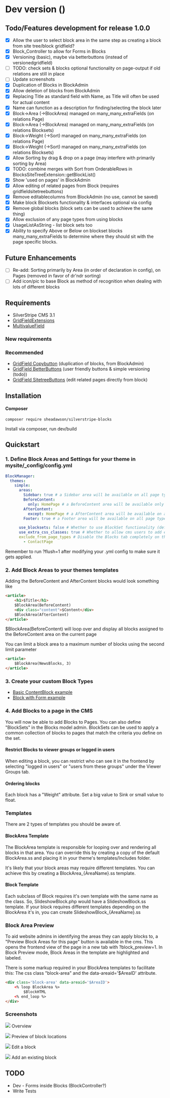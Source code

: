 # Dev version ()

## Todo/Features development for release 1.0.0

- [x] Allow the user to select block area in the same step as creating a block from site tree/block gridfield?
- [x] Block_Controller to allow for Forms in Blocks
- [x] Versioning (basic), maybe via betterbuttons (instead of versionedgridfield)
- [ ] TODO: check sets & blocks optional functionality on page-output if old relations are still in place
- [ ] Update screenshots
- [x] Duplication of Blocks in BlockAdmin
- [x] Allow deletion of blocks from BlockAdmin
- [x] Replacing Title as standard field with Name, as Title will often be used for actual content
- [x] Name can function as a description for finding/selecting the block later
- [x] Block->Area (->BlockArea) managed on many_many_extraFields (on relations Page)
- [x] Block->Area (->BlockArea) managed on many_many_extraFields (on relations Blocksets)
- [x] Block->Weight (->Sort) managed on many_many_extraFields (on relations Page)
- [x] Block->Weight (->Sort) managed on many_many_extraFields (on relations Blocksets)
- [x] Allow Sorting by drag & drop on a page (may interfere with primarily sorting by Area)
- [x] TODO: combine merges with Sort from OrderableRows in BlocksSiteTreeExtension::getBlockList()
- [x] Show 'used on pages' in BlockAdmin
- [x] Allow editing of related pages from Block (requires gridfieldsitetreebuttons)
- [x] Remove editablecolumns from BlockAdmin (no use, cannot be saved)
- [x] Make block Blocksets functionality & interfaces optional via config
- [x] Remove global blocks (block sets can be used to achieve the same thing)
- [x] Allow exclusion of any page types from using blocks
- [x] UsageListAsString - list block sets too
- [x] Ability to specify Above or Below on blockset blocks many_many_extraFields to determine where they should sit with the page specific blocks.

## Future Enhancements

- [ ] Re-add: Sorting primarily by Area (in order of declaration in config), on Pages (removed in favor of dr'ndr sorting)
- [ ] Add icon/pic to base Block as method of recognition when dealing with lots of different blocks

## Requirements

* SilverStripe CMS 3.1
* [GridFieldExtensions](https://github.com/silverstripe-australia/silverstripe-gridfieldextensions)
* [MultivalueField](https://github.com/nyeholt/silverstripe-multivaluefield)

### New requirements

### Recommended
* [GridField Copybutton](https://github.com/unisolutions/silverstripe-copybutton) (duplication of blocks, from BlockAdmin)
* [GridField BetterButtons](https://github.com/unclecheese/silverstripe-gridfield-betterbuttons) (user friendly buttons & simple versioning (todo))
* [GridField SitetreeButtons](https://github.com/micschk/silverstripe-gridfieldsitetreebuttons) (edit related pages directly from block)


## Installation

#### Composer

	composer require sheadawson/silverstripe-blocks
	
Install via composer, run dev/build

## Quickstart

### 1. Define Block Areas and Settings for your theme in mysite/_config/config.yml

``` yml
BlockManager:
  themes:
    simple:
      areas:
        Sidebar: true # a Sidebar area will be available on all page types in simple theme
        BeforeContent:
          only: HomePage # a BeforeContent area will be available only on HomePage page types in simple theme
        AfterContent:
          except: HomePage # a AfterContent area will be available on all page types except HomePage in simple theme
        Footer: true # a Footer area will be available on all page types in simple theme

      use_blocksets: false # Whether to use BlockSet functionality (default if undeclared: true)
      use_extra_css_classes: true # Whether to allow cms users to add extra css classes to blocks (default if undeclared: false)
      exclude_from_page_types # Disable the Blocks tab completely on these pages of these types 
        - ContactPage 
```

Remember to run ?flush=1 after modifying your .yml config to make sure it gets applied.

### 2. Add Block Areas to your themes templates

Adding the BeforeContent and AfterContent blocks would look something like

```html
<article>
	<h1>$Title</h1>
	$BlockArea(BeforeContent)
	<div class="content">$Content</div>
	$BlockArea(AfterContent)
</article>
```

$BlockArea(BeforeContent) will loop over and display all blocks assigned to the BeforeContent area on the current page

You can limit a block area to a maximum number of blocks using the second limit parameter

```html
<article>
	$BlockArea(NewsBlocks, 3)
</article>
```

### 3. Create your custom Block Types

* [Basic ContentBlock example](https://gist.github.com/sheadawson/8fba047a1f6f42e45697)
* [Block with Form example](https://gist.github.com/sheadawson/e584b0771f6b124701b4)


### 4. Add Blocks to a page in the CMS

You will now be able to add Blocks to Pages. You can also define "BlockSets" in the Blocks model admin. BlockSets can be used to apply a common collection of blocks to pages that match the criteria you define on the set.

#### Restrict Blocks to viewer groups or logged in users

When editing a block, you can restrict who can see it in the frontend by selecting "logged in users" or "users from these groups" under the Viewer Groups tab.

#### Ordering blocks

Each block has a "Weight" attribute. Set a big value to Sink or small value to float.

### Templates

There are 2 types of templates you should be aware of. 

#### BlockArea Template

The BlockArea template is responsible for looping over and rendering all blocks in that area. You can override this by creating a copy of the default BlockArea.ss and placing it in your theme's templates/Includes folder. 

It's likely that your block areas may require different templates. You can achieve this by creating a BlockArea_{AreaName}.ss template. 

#### Block Template

Each subclass of Block requires it's own template with the same name as the class. So, SlideshowBlock.php would have a SlideshowBlock.ss template. If your block requires different templates depending on the BlockArea it's in, you can create SlideshowBlock_{AreaName}.ss

### Block Area Preview

To aid website admins in identifying the areas they can apply blocks to, a "Preview Block Areas for this page" button is available in the cms. This opens the frontend view of the page in a new tab with ?block_preview=1. In Block Preview mode, Block Areas in the template are highlighted and labeled. 

There is some markup required in your BlockArea templates to facilitate this: The css class "block-area" and the data-areaid='$AreaID' attribute.

```html
<div class='block-area' data-areaid='$AreaID'>
	<% loop BlockArea %>
		$BlockHTML
	<% end_loop %>
</div>
```

### Screenshots

![](docs/images/overview.png)
Overview

![](docs/images/preview.png)
Preview of block locations

![](docs/images/edit.png)
Edit a block

![](docs/images/existing.png)
Add an existing block

## TODO

* Dev - Forms inside Blocks (BlockController?)
* Write Tests
